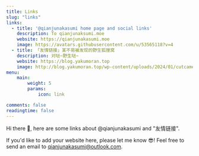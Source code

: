 ```yaml
---
title: Links
slug: "links"
links:
  - title: '@qianjunakasumi home page and social links'
    description: To qianjunaksumi.moe
    website: https://qianjunakasumi.moe
    image: https://avatars.githubusercontent.com/u/53565118?v=4
  - title: 「友情链接」某不易被发现的野生狐狸窝
    description: 对哒~野生哒~
    website: https://blog.yakumoran.top
    image: http://blog.yakumoran.top/wp-content/uploads/2024/01/cutcamera.png
menu:
    main: 
        weight: 5
        params:
            icon: link

comments: false
readingtime: false
---
```


Hi there 🤗, here are some links about @qianjunakasumi and "友情链接".

If you'd like to add your website here, please let me know 😎! Feel free to send an email to qianjunakasumi@outlook.com.
